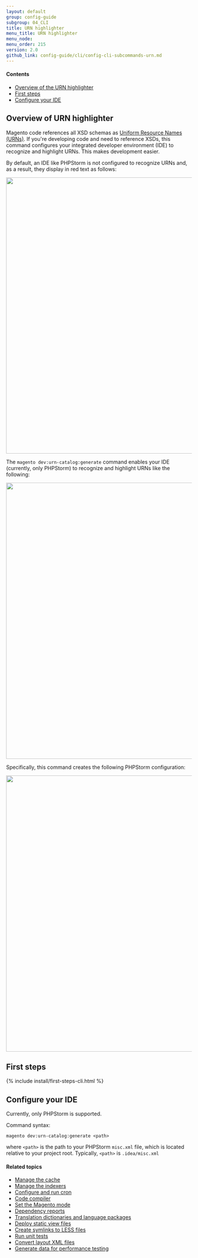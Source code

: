```yaml
---
layout: default
group: config-guide 
subgroup: 04_CLI
title: URN highlighter
menu_title: URN highlighter
menu_node: 
menu_order: 215
version: 2.0
github_link: config-guide/cli/config-cli-subcommands-urn.md
---
```


#### Contents

*	<a href="#config-cli-urn-overview">Overview of the URN highlighter</a>
*	<a href="#urn-first">First steps</a>
*	<a href="#urn-command">Configure your IDE</a>


<h2 id="config-cli-urn-overview">Overview of URN highlighter</h2>
Magento code references all XSD schemas as <a href="https://www.ietf.org/rfc/rfc2141.txt" target="_blank">Uniform Resource Names (URNs)</a>. If you're developing code and need to reference XSDs, this command configures your integrated developer environment (IDE) to recognize and highlight URNs. This makes development easier.

By default, an IDE like PHPStorm is not configured to recognize URNs and, as a result, they display in red text as follows:

<img src="{{ site.baseurl }}common/images/config_urn_before.png" width="750px">

The `magento dev:urn-catalog:generate` command enables your IDE (currently, only PHPStorm) to recognize and highlight URNs like the following:

<img src="{{ site.baseurl }}common/images/config_urn_after.png" width="750px">

Specifically, this command creates the following PHPStorm configuration:

<img src="{{ site.baseurl }}common/images/config_urn_settings.png" width="750px">

<h2 id="urn-first">First steps</h2>
{% include install/first-steps-cli.html %}

<h2 id="urn-command">Configure your IDE</h2>
Currently, only PHPStorm is supported.

Command syntax:

	magento dev:urn-catalog:generate <path>

where `<path>` is the path to your PHPStorm `misc.xml` file, which is located relative to your project root. Typically, `<path>` is `.idea/misc.xml`

#### Related topics

*	<a href="{{page.baseurl}}config-guide/cli/config-cli-subcommands-cache.html">Manage the cache</a>
*	<a href="{{page.baseurl}}config-guide/cli/config-cli-subcommands-index.html">Manage the indexers</a>
*	<a href="{{page.baseurl}}config-guide/cli/config-cli-subcommands-cron.html">Configure and run cron</a>
*	<a href="{{page.baseurl}}config-guide/cli/config-cli-subcommands-compiler.html">Code compiler</a>
*	<a href="{{page.baseurl}}config-guide/cli/config-cli-subcommands-mode.html">Set the Magento mode</a>
*	<a href="{{page.baseurl}}config-guide/cli/config-cli-subcommands-depen.html">Dependency reports</a>
*	<a href="{{page.baseurl}}config-guide/cli/config-cli-subcommands-i18n.html">Translation dictionaries and language packages</a>
*	<a href="{{page.baseurl}}config-guide/cli/config-cli-subcommands-static-view.html">Deploy static view files</a>
*	<a href="{{page.baseurl}}config-guide/cli/config-cli-subcommands-less-sass.html">Create symlinks to LESS files</a>
*	<a href="{{page.baseurl}}config-guide/cli/config-cli-subcommands-test.html">Run unit tests</a>
*	<a href="{{page.baseurl}}config-guide/cli/config-cli-subcommands-layout-xml.html">Convert layout XML files</a>
*	<a href="{{page.baseurl}}config-guide/cli/config-cli-subcommands-perf-data.html">Generate data for performance testing</a>
